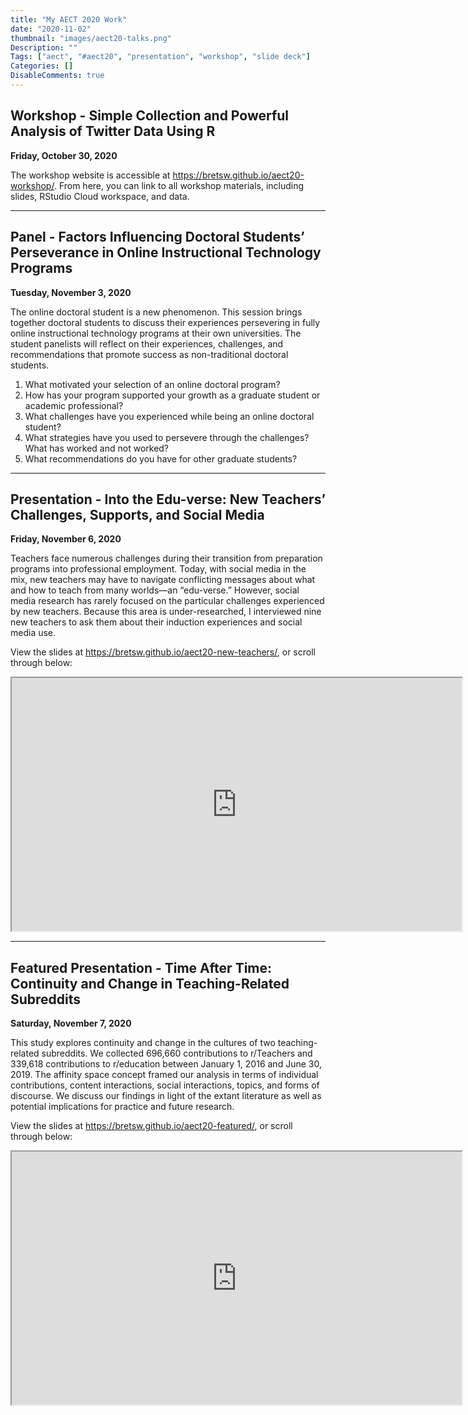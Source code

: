 ```yaml
---
title: "My AECT 2020 Work"
date: "2020-11-02"
thumbnail: "images/aect20-talks.png"
Description: ""
Tags: ["aect", "#aect20", "presentation", "workshop", "slide deck"]
Categories: []
DisableComments: true
---
```


## Workshop - Simple Collection and Powerful Analysis of Twitter Data Using R

**Friday, October 30, 2020**

The workshop website is accessible at https://bretsw.github.io/aect20-workshop/. From here, you can link to all workshop materials, including slides, RStudio Cloud workspace, and data.

---

## Panel - Factors Influencing Doctoral Students’ Perseverance in Online Instructional Technology Programs

**Tuesday, November 3, 2020**

The online doctoral student is a new phenomenon. This session brings together doctoral students to discuss their experiences persevering in fully online instructional technology programs at their own universities. The student panelists will reflect on their experiences, challenges, and recommendations that promote success as non-traditional doctoral students.

1. What motivated your selection of an online doctoral program?
1. How has your program supported your growth as a graduate student or academic professional?
1. What challenges have you experienced while being an online doctoral student?
1. What strategies have you used to persevere through the challenges? What has worked and not worked?
1. What recommendations do you have for other graduate students?

---

## Presentation - Into the Edu-verse: New Teachers’ Challenges, Supports, and Social Media

**Friday, November 6, 2020**

Teachers face numerous challenges during their transition from preparation programs into professional employment. Today, with social media in the mix, new teachers may have to navigate conflicting messages about what and how to teach from many worlds—an “edu-verse.” However, social media research has rarely focused on the particular challenges experienced by new teachers. Because this area is under-researched, I interviewed nine new teachers to ask them about their induction experiences and social media use.

View the slides at https://bretsw.github.io/aect20-new-teachers/, or scroll through below:

<iframe id="Into the Edu-verse slide deck"
    title="Into the Edu-verse slide deck"
    width="720"
    height="405"
    src="https://bretsw.github.io/aect20-new-teachers/">
</iframe>

---

## Featured Presentation - Time After Time: Continuity and Change in Teaching-Related Subreddits

**Saturday, November 7, 2020**

This study explores continuity and change in the cultures of two teaching-related subreddits. We collected 696,660 contributions to r/Teachers and 339,618 contributions to r/education between January 1, 2016 and June 30, 2019. The affinity space concept framed our analysis in terms of individual contributions, content interactions, social interactions, topics, and forms of discourse. We discuss our findings in light of the extant literature as well as potential implications for practice and future research.

View the slides at https://bretsw.github.io/aect20-featured/, or scroll through below:

<iframe id="Time After Time slide deck"
    title="Time After Time slide deck"
    width="720"
    height="405"
    src="https://bretsw.github.io/aect20-featured/">
</iframe>
